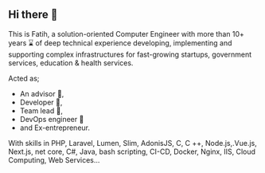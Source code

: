 ## Hi there 👋

This is Fatih, a solution-oriented Computer Engineer with more than 10+ years :hourglass:  of deep technical experience developing, implementing and supporting complex infrastructures for fast-growing startups, government services, education & health services. 

Acted as;
* An advisor :necktie:, 
* Developer :wrench:, 
* Team lead :triangular_flag_on_post:, 
* DevOps engineer :construction_worker: 
* and Ex-entrepreneur. 

With skills in PHP, Laravel, Lumen, Slim, AdonisJS, C, C ++, Node.js,.Vue.js, Next.js, net core, C#, Java, bash scripting, CI-CD, Docker, Nginx, IIS, Cloud Computing, Web Services...
